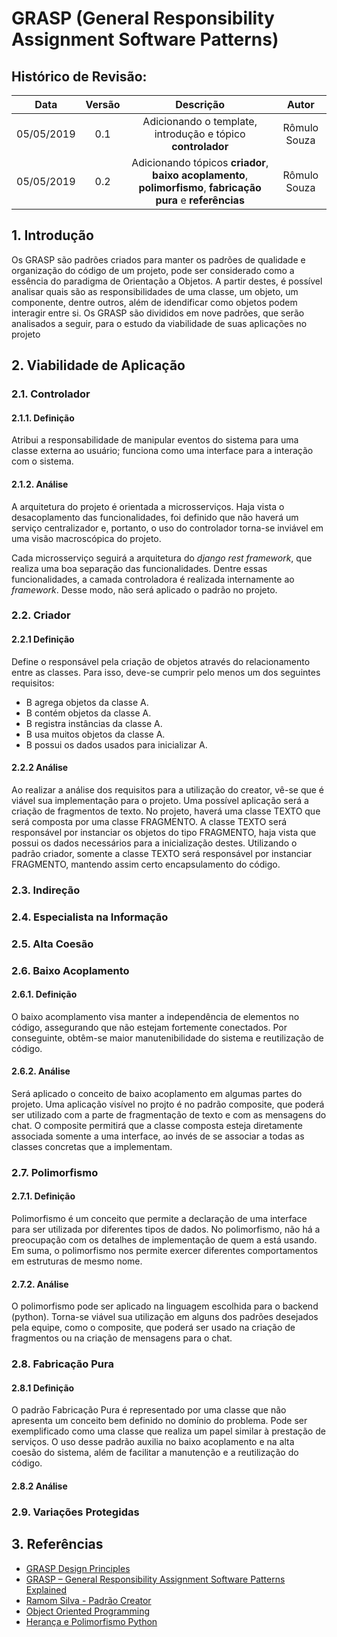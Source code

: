 # GRASP (General Responsibility Assignment Software Patterns)

## Histórico de Revisão:
| Data | Versão | Descrição | Autor |
|:---:|:---:|:---:|:---:|
|05/05/2019|0.1| Adicionando o template, introdução e tópico **controlador** | Rômulo Souza |
|05/05/2019|0.2| Adicionando tópicos **criador**, **baixo acoplamento**, **polimorfismo**, **fabricação pura** e **referências** | Rômulo Souza |

## 1. Introdução

Os GRASP são padrões criados para manter os padrões de qualidade e organização do código de um projeto, pode ser considerado como a essência do paradigma de Orientação a Objetos. A partir destes, é possível analisar quais são as responsibilidades de uma classe, um objeto, um componente, dentre outros, além de idendificar como objetos podem interagir entre si. Os GRASP são divididos em nove padrões, que serão analisados a seguir, para o estudo da viabilidade de suas aplicações no projeto

## 2. Viabilidade de Aplicação

### 2.1. Controlador

#### 2.1.1. Definição

Atribui a responsabilidade de manipular eventos do sistema para uma classe externa ao usuário; funciona como uma interface para a interação com o sistema. 

#### 2.1.2. Análise

A arquitetura do projeto é orientada a microsserviços. Haja vista o desacoplamento das funcionalidades, foi definido que não haverá um serviço centralizador e, portanto, o uso do controlador torna-se inviável em uma visão macroscópica do projeto.

Cada microsserviço seguirá a arquitetura do _django rest framework_, que realiza uma boa separação das funcionalidades. Dentre essas funcionalidades, a camada controladora é realizada internamente ao _framework_. Desse modo, não será aplicado o padrão no projeto.

### 2.2. Criador

#### 2.2.1 Definição

Define o responsável pela criação de objetos através do relacionamento entre as classes. Para isso, deve-se cumprir pelo menos um dos seguintes requisitos:

* B agrega objetos da classe A.
* B contém objetos da classe A.
* B registra instâncias da classe A.
* B usa muitos objetos da classe A.
* B possui os dados usados para inicializar A.

#### 2.2.2 Análise

Ao realizar a análise dos requisitos para a utilização do creator, vê-se que é viável sua implementação para o projeto. Uma possível aplicação será a criação de fragmentos de texto. No projeto, haverá uma classe TEXTO que será composta por uma classe FRAGMENTO. A classe TEXTO será responsável por instanciar os objetos do tipo FRAGMENTO, haja vista que possui os dados necessários para a inicialização destes. Utilizando o padrão criador, somente a classe TEXTO será responsável por instanciar FRAGMENTO, mantendo assim certo encapsulamento do código.

### 2.3. Indireção

### 2.4. Especialista na Informação

### 2.5. Alta Coesão

### 2.6. Baixo Acoplamento

#### 2.6.1. Definição

O baixo acomplamento visa manter a independência de elementos no código, assegurando que não estejam fortemente conectados. Por conseguinte, obtêm-se maior manutenibilidade do sistema e reutilização de código.

#### 2.6.2. Análise

Será aplicado o conceito de baixo acoplamento em algumas partes do projeto. Uma aplicação visível no projto é no padrão composite, que poderá ser utilizado com a parte de fragmentação de texto e com as mensagens do chat. O composite permitirá que a classe composta esteja diretamente associada somente a uma interface, ao invés de se associar a todas as classes concretas que a implementam.

### 2.7. Polimorfismo

#### 2.7.1. Definição

Polimorfismo é um conceito que permite a declaração de uma  interface para ser utilizada por diferentes tipos de dados. No polimorfismo, não há a preocupação com os detalhes de implementação de quem a está usando. Em suma, o polimorfismo nos permite exercer diferentes comportamentos em estruturas de mesmo nome.

#### 2.7.2. Análise

O polimorfismo pode ser aplicado na linguagem escolhida para o backend (python). Torna-se viável sua utilização em alguns dos padrões desejados pela equipe, como o composite, que poderá ser usado na criação de fragmentos ou na criação de mensagens para o chat.

### 2.8. Fabricação Pura

#### 2.8.1 Definição

O padrão Fabricação Pura é representado por uma classe que não apresenta um conceito bem definido no domínio do problema. Pode ser exemplificado como uma classe que realiza um papel similar à prestação de serviços. O uso desse padrão auxilia no baixo acoplamento e na alta coesão do sistema, além de facilitar a manutenção e a reutilização do código.

#### 2.8.2 Análise


### 2.9. Variações Protegidas

## 3. Referências

* [GRASP Design Principles](https://www.cs.colorado.edu/~kena/classes/5448/f12/presentation-materials/rao.pdf)
* [GRASP – General Responsibility Assignment Software Patterns Explained](http://www.kamilgrzybek.com/design/grasp-explained/)
* [Ramom Silva - Padrão Creator](http://ramonsilva.net/boas-praticas/grasp/creator-padroes-grasp/)
* [Object Oriented Programming](https://medium.com/from-the-scratch/oop-everything-you-need-to-know-about-object-oriented-programming-aee3c18e281b)
* [Herança e Polimorfismo Python](https://www.caelum.com.br/apostila-python-orientacao-objetos/heranca-e-classes-abstratas/#exerccios---classes-abstratas)